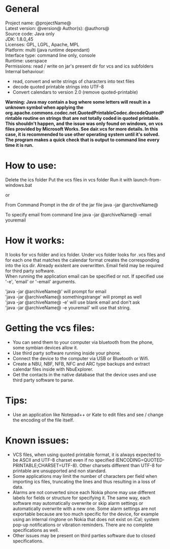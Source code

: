 # General

Project name: @projectName@  
Latest version: @version@ 
Author(s): @authors@  
Source code: Java only  
JDK: 1.8.0_45  
Licenses: GPL, LGPL, Apache, MPL  
Platform: multi (java runtime dependant)  
Interface type: command line only, console  
Runtime: userspace  
Permissions: read / write on jar's present dir for vcs and ics subfolders  
Internal behaviour:

* read, convert and write strings of characters into text files
* decode quoted printable strings into UTF-8
* Convert calendars to version 2.0 (remove quoted-printable)
					
**Warning: Java may contain a bug where some letters will result in a unknown symbol when applying the org.apache.commons.codec.net.QuotedPrintableCodec.decodeQuotedPrintable routine on strings that are not totally coded in quoted printable. This shouldn't happen, and the issue was only found on windows, on vcs files provided by Microsoft Works. See dair.vcs for more details. In this case, it is recommended to use other operating system until it's solved. The program makes a quick check that is output to command line every time it is run.**

# How to use:

Delete the ics folder
Put the vcs files in vcs folder
Run it with launch-from-windows.bat 

 or

From Command Prompt in the dir of the jar file
java -jar @archiveName@

To specify email from command line
java -jar @archiveName@ -email youremail

# How it works:
It looks for vcs folder and ics folder. Under vcs folder looks for .vcs files and for each one that matches the
calendar format creates the corresponding into the ics dir. Already existent are overwritten.
Email field may be required for third party software.   
When running the application email can be specified or not. If specified use '-e', 'email' or '-email' arguments.

'java -jar @archiveName@' will prompt for email  
'java -jar @archiveName@ somethingstrange' will prompt as well  
'java -jar @archiveName@ -e' will use blank email and don't ask  
'java -jar @archiveName@ -e youremail' will use that string.  

# Getting the vcs files:
* You can send them to your computer via bluetooth from the phone, some symbian devices allow it.
* Use third party software running inside your phone.
* Connect the device to the computer via USB or Bluetooth or Wifi.
* Create a NBU, NBF, NFB, NFC and ARC type backups and extract calendar files inside with NbuExplorer.
* Get the contacts in the native database that the device uses and use third party software to parse.

# Tips:
- Use an application like Notepad++ or Kate to edit files and see / change the encoding of the file itself.
				
# Known issues: 		
* VCS files, when using quoted printable format, it is always expected to be ASCII and UTF-8 charset even if no
 specified (ENCODING=QUOTED-PRINTABLE;CHARSET=UTF-8). Other charsets different than UTF-8 for printable are
 unsupported and non standard.
* Some applications may limit the number of characters per field when importing ics files, truncating the lines
 and thus resulting in a loss of data.
* Alarms are not converted since each Nokia phone may use different labels for fields or structure for specifying
 it. The same way, each software may automatically overwrite or skip alarm settings or automatically overwrite
 with a new one. Some alarm settings are not exportable because are too much specific for the device, for example
 using an internal ringtone on Nokia that does not exist on iCal; system pop-up notifications or vibration
 reminders. There are no complete specifications as well.
* Other issues may be present on third parties software due to closed specifications.